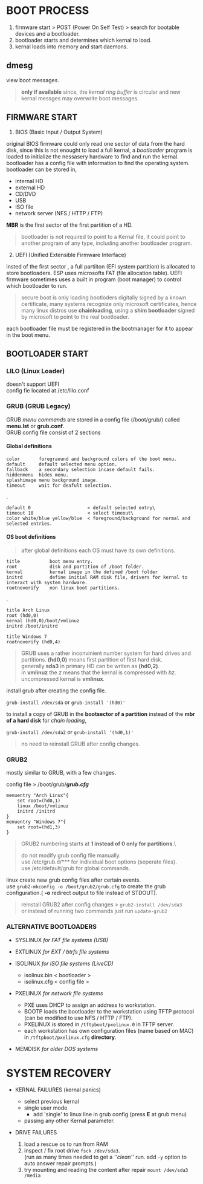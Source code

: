 # BOOT PROCESS

1. firmware start > POST (Power On Self Test) > search for bootable devices and a bootloader.
2. bootloader starts and determines which kernal to load.
3. kernal loads into memory and start daemons.

## dmesg

view boot messages.

> **only if available** since, the *kernal ring buffer* is circular and new kernal messges may overwrite boot messages.

## FIRMWARE START

1. BIOS (Basic Input / Output System)

original BIOS firmware could only read one sector of data from the hard disk, since this is not enought to load a full kernal, a *bootloader* program is loaded to initialize the nessasery hardware to find and run the kernal. bootloader has a config file with information to find the operating system.
bootloader can be stored in,
+ internal HD
+ external HD
+ CD/DVD
+ USB
+ ISO file
+ network server (NFS / HTTP / FTP)

**MBR** is the first sector of the first partition of a HD.

> bootloader is not required to point to a Kernal file, it could point to another program of any type, including another bootloader program.


2. UEFI (Unified Extensible Firmware Interface)

insted of the first sector , a full partiiton (EFI system partition) is allocated to store bootloaders. ESP uses microsofts FAT (file allocation table). UEFI firmware sometimes uses a built in program (boot manager) to control which bootloader to run.

> secure boot is only loading bootloders digitally signed by a known certificate, many systems recognize only microsoft certificates, hence many linux distros use **chainloading**, using a **shim bootloader** signed by microsoft to point to the real bootloader.

each bootloader file must be registered in the bootmanager for it to appear in the boot menu.

## BOOTLOADER START

### LILO (Linux Loader)

doesn't support UEFI\
config fie located at /etc/lilo.conf

### GRUB (GRUB Legacy)

GRUB *menu commands* are stored in a config file (/boot/grub/) called **menu.lst** or **grub.conf**.\
GRUB config file consist of 2 sections

#### Global definitions

    color       foregraound and background colors of the boot menu.
    default     default selected menu option.
    fallback    a secondary selection incase default fails.
    hiddenmenu  hides menu.
    splashimage menu background image.
    timeout     wait for deafult selection.

.

    default 0                     < default selected entry\
    timeout 10                    < select timeout\
    color white/blue yellow/blue  < foreground/background for normal and selected entries.


#### OS boot definitions

> after global definitions each OS must have its own definitions.

    title           boot menu entry.
    root            disk and partition of /boot folder.
    kernal          kernal image in the defined /boot folder
    initrd          define initial RAM disk file, drivers for kernal to interact with system hardware.
    rootnoverify    non linux boot partitions.

.

    title Arch Linux
    root (hd0,0)
    kernal (hd0,0)/boot/vmlinuz
    initrd /boot/initrd

    title Windows 7
    rootnoverify (hd0,4)

> GRUB uses a rather inconvinient number system for hard drives and partitions. **(hd0,0)** means first partition of first hard disk.\
> generally **sda3** in primary HD can be writen as **(hd0,2)**.\
> in **vmlinuz** the *z* means that the kernal is compressed with *bz*. uncompressed kernal is **vmlinux**. 

install grub after creating the config file.

`grub-install /dev/sda` or `grub-install '(hd0)'`

to install a copy of GRUB in the **bootsector of a partition** instead of the **mbr of a hard disk** for *chain loading*,

`grub-install /dev/sda2` or `grub-install '(hd0,1)'`

> no need to reinstall GRUB after config changes.

### GRUB2

mostly similar to GRUB, with a few changes.

config file > /boot/grub/***grub.cfg***

    menuentry "Arch Linux"{
        set root=(hd0,1)
        linux /boot/vmlinuz
        initrd /initrd
    }
    menuentry "Windows 7"{
        set root=(hd1,3)
    }

> GRUB2 numbering starts at **1 instead of 0 only for partitions**.\
>
> do not modify grub config file manually.\
> use /etc/grub.d/*** for individual boot options (seperate files).\
> use /etc/default/grub for global commands.

linux create new grub config files after certain events.\
use `grub2-mkconfig -o /boot/grub2/grub.cfg` to create the grub configuration.( **-o** redirect output to file instead of STDOUT).

> reinstall GRUB2 after config changes > `grub2-install /dev/sda3`\
> or instead of running two commands just run `update-grub2`

### ALTERNATIVE BOOTLOADERS

+ SYSLINUX *for FAT file systems (USB)*
+ EXTLINUX *for EXT / btrfs file systems*
+ ISOLINUX *for ISO file systems (LiveCD)*
    - isolinux.bin < bootloader >
    - isolinux.cfg < config file >
+ PXELINUX *for network file systems*
    - PXE uses DHCP to assign an address to workstation.
    - BOOTP loads the bootloader to the workstation using TFTP protocol (can be modified to use NFS / HTTP / FTP).
    - PXELINUX is stored in `/tftpboot/pxelinux.0` in TFTP server.
    - each workstation has own configuration files (name based on MAC) in `/tftpboot/pxelinux.cfg` **directory**.

+ MEMDISK *for older DOS systems*

# SYSTEM RECOVERY

+ KERNAL FAILURES (kernal panics)
    - select previous kernal
    - single user mode
        * add 'single' to linux line in grub config (press **E** at grub menu)
    - passing any other Kernal parameter.

+ DRIVE FAILURES
    1. load a rescue os to run from RAM
    2. inspect / fix root drive `fsck /dev/sda3`.\
    (run as many times needed to get a *''clean''* run. add `-y` option to auto answer repair prompts.)
    3. try mounting and reading the content after repair `mount /dev/sda3 /media`
